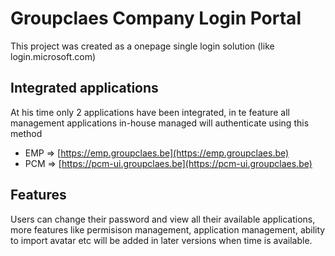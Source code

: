 # Groupclaes Company Login Portal

This project was created as a onepage single login solution (like login.microsoft.com)

## Integrated applications

At his time only 2 applications have been integrated, in te feature all management applications in-house managed will authenticate using this method
  - EMP => [https://emp.groupclaes.be](https://emp.groupclaes.be)
  - PCM => [https://pcm-ui.groupclaes.be](https://pcm-ui.groupclaes.be)

## Features

Users can change their password and view all their available applications, more features like permisison management, application management, ability to import avatar etc will be added in later versions when time is available.
